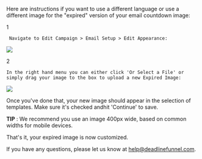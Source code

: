Here are instructions if you want to use a different language or use a
different image for the "expired" version of your email countdown image:

1

     Navigate to Edit Campaign > Email Setup > Edit Appearance: 

![](https://d33v4339jhl8k0.cloudfront.net/docs/assets/53974d6ce4b0c76107b109d1/images/5d5d60942c7d3a7920be53e9/file-qqp4ZLdFJi.png)

2

    In the right hand menu you can either click 'Or Select a File' or simply drag your image to the box to upload a new Expired Image: 

![](https://d33v4339jhl8k0.cloudfront.net/docs/assets/53974d6ce4b0c76107b109d1/images/5d5d600d2c7d3a7920be53db/file-PNNIIZadnB.png)

Once you've done that, your new image should appear in the selection of
templates. Make sure it's checked andhit 'Continue' to save.

**TIP** : We recommend you use an image 400px wide, based on common widths for
mobile devices.

That's it, your expired image is now customized.

If you have any questions, please let us know at
[help@deadlinefunnel.com](mailto:mailto:help@deadlinefunnel.com).

